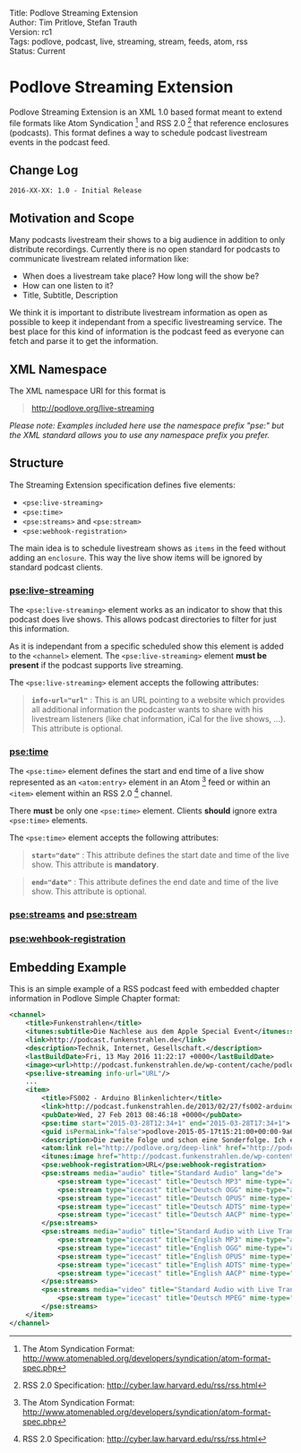 Title: Podlove Streaming Extension  
Author: Tim Pritlove, Stefan Trauth  
Version: rc1  
Tags: podlove, podcast, live, streaming, stream, feeds, atom, rss  
Status: Current  

# Podlove Streaming Extension #

Podlove Streaming Extension is an XML 1.0 based format meant to extend file formats like Atom Syndication [^ATOM] and RSS 2.0 [^RSS2]  that reference enclosures (podcasts). This format defines a way to schedule podcast livestream events in the podcast feed.

## Change Log ##

    2016-XX-XX: 1.0 - Initial Release

## Motivation and Scope ##

Many podcasts livestream their shows to a big audience in addition to only distribute recordings. Currently there is no open standard for podcasts to communicate livestream related information like:

* When does a livestream take place? How long will the show be?
* How can one listen to it?
* Title, Subtitle, Description

We think it is important to distribute livestream information as open as possible to keep it independant from a specific livestreaming service. The best place for this kind of information is the podcast feed as everyone can fetch and parse it to get the information.

## XML Namespace ##

The XML namespace URI for this format is

>    http://podlove.org/live-streaming

*Please note: Examples included here use the namespace prefix "pse:" but the XML standard allows you to use any namespace prefix you prefer.*

## Structure ##

The Streaming Extension specification defines five elements:

* `<pse:live-streaming>`
* `<pse:time>`
* `<pse:streams>` and `<pse:stream>`
* `<pse:webhook-registration>`

The main idea is to schedule livestream shows as `items` in the feed without adding an `enclosure`. This way the live show items will be ignored by standard podcast clients.

### <pse:live-streaming> ###

The `<pse:live-streaming>` element works as an indicator to show that this podcast does live shows. This allows podcast directories to filter for just this information.

As it is independant from a specific scheduled show this element is added to the `<channel>` element. The `<pse:live-streaming>` element **must be present** if the podcast supports live streaming.

The `<pse:live-streaming>` element accepts the following attributes:

>**`info-url="url"`**
:    This is an URL pointing to a website which provides all additional information the podcaster wants to share with his livestream listeners (like chat information, iCal for the live shows, ...). This attribute is optional.

### <pse:time> ###

The `<pse:time>` element defines the start and end time of a live show represented as an `<atom:entry>` element in an Atom [^ATOM] feed or within an `<item>`  element within an RSS 2.0 [^RSS2] channel.

There **must** be only one `<pse:time>` element. Clients **should** ignore extra `<pse:time>` elements.

The `<pse:time>` element accepts the following attributes:

>**`start="date"`**
:    This attribute defines the start date and time of the live show. This attribute is **mandatory**.

>**`end="date"`**
:    This attribute defines the end date and time of the live show. This attribute is optional.

### <pse:streams> and <pse:stream> ###



### <pse:wehbook-registration> ###



## Embedding Example ##

This is an simple example of a RSS podcast feed with embedded chapter information in Podlove Simple Chapter format:

```xml
<channel>
	<title>Funkenstrahlen</title>
	<itunes:subtitle>Die Nachlese aus dem Apple Special Event</itunes:subtitle>
	<link>http://podcast.funkenstrahlen.de</link>
	<description>Technik, Internet, Gesellschaft.</description>
	<lastBuildDate>Fri, 13 May 2016 11:22:17 +0000</lastBuildDate>
	<image><url>http://podcast.funkenstrahlen.de/wp-content/cache/podlove/b8/384e4a23bd372ef6ef74855365d14e/funkenstrahlen_original.png</url><title>Funkenstrahlen</title><link>http://podcast.funkenstrahlen.de</link></image>
	<pse:live-streaming info-url="URL"/>
	...
	<item>
	    <title>FS002 - Arduino Blinkenlichter</title>
	    <link>http://podcast.funkenstrahlen.de/2013/02/27/fs002-arduino-blinkenlichter/</link>
	    <pubDate>Wed, 27 Feb 2013 08:46:18 +0000</pubDate>
	    <pse:time start="2015-03-28T12:34+1" end="2015-03-28T17:34+1">
	    <guid isPermaLink="false">podlove-2015-05-17t15:21:00+00:00-9a6539d4d72f6e7</guid>
	    <description>Die zweite Folge und schon eine Sonderfolge. Ich erzähle von meinem Arduino Projekt, an dem ich die letzten Tage gebastelt habe. Dabei versuche ich zu erklären wie man die LED-Leuchtleisten von IKEA an den Arduino anschließen kann, welche Bauteile man dafür braucht und wie ich es geschafft habe, dass man die Farbe der LEDs dann mit dem iPhone steuern kann. Durch die simple API bieten sich nun unendlich viele Möglichkeiten.</description>
	    <atom:link rel="http://podlove.org/deep-link" href="http://podcast.funkenstrahlen.de/2013/02/27/fs002-arduino-blinkenlichter/#" />
	    <itunes:image href="http://podcast.funkenstrahlen.de/wp-content/cache/podlove/fe/cf0a7a7dfb680f8da110c73274b623/fs002-arduino-blinkenlichter_original.png" />
		<pse:webhook-registration>URL</pse:webhook-registration>
		<pse:streams media="audio" title="Standard Audio" lang="de">
			<pse:stream type="icecast" title="Deutsch MP3" mime-type="audio/mpeg" bitrate="128000" url="http://streams.xenim.de/metaebene.mp3" />
			<pse:stream type="icecast" title="Deutsch OGG" mime-type="audio/ogg" bitrate="128000" url="http://streams.xenim.de/metaebene.ogg" />
			<pse:stream type="icecast" title="Deutsch OPUS" mime-type="audio/opus" bitrate="128000" url="http://streams.xenim.de/metaebene.opus" />
			<pse:stream type="icecast" title="Deutsch ADTS" mime-type="audio/aac-adts" bitrate="128000" url="http://streams.xenim.de/metaebene.aac" />
			<pse:stream type="icecast" title="Deutsch AACP" mime-type="audio/aac-aacp" bitrate="128000" url="http://streams.xenim.de/metaebene.heaac" />
		</pse:streams>
		<pse:streams media="audio" title="Standard Audio with Live Translation" lang="en,gsw">
			<pse:stream type="icecast" title="English MP3" mime-type="audio/mpeg" bitrate="128000" url="http://streams.xenim.de/metaebene-translation.mp3" />
			<pse:stream type="icecast" title="English OGG" mime-type="audio/ogg" bitrate="128000" url="http://streams.xenim.de/metaebene-translation.ogg" />
			<pse:stream type="icecast" title="English OPUS" mime-type="audio/opus" bitrate="128000" url="http://streams.xenim.de/metaebene-translation.opus" />
			<pse:stream type="icecast" title="English ADTS" mime-type="audio/aac-adts" bitrate="128000" url="http://streams.xenim.de/metaebene-translation.aac" />
			<pse:stream type="icecast" title="English AACP" mime-type="audio/aac-aacp" bitrate="128000" url="http://streams.xenim.de/metaebene-translation.heaac" />
		</pse:streams>
		<pse:streams media="video" title="Standard Audio with Live Translation" lang="de">
			<pse:stream type="icecast" title="Deutsch MPEG" mime-type="vnd.apple.mpegURL" bitrate="128000" url="http://freakshow.fm/stream/hls" />
		</pse:streams>
	</item>
</channel>
```

[^ATOM]: The Atom Syndication Format: <http://www.atomenabled.org/developers/syndication/atom-format-spec.php>

[^RSS2]: RSS 2.0 Specification: <http://cyber.law.harvard.edu/rss/rss.html>
